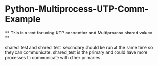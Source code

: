 # Python-Multiprocess-UTP-Comm-Example
** This is a test for using UTP connection and Multiprocess shared values **

shared_test and shared_test_secondary should be run at the same time so they can communicate.
shared_test is the primary and could have more processes to communicate with other primaries.
